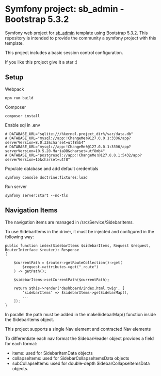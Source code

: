 # Symfony project: sb_admin - Bootstrap 5.3.2

Symfony web project for [sb_admin](https://startbootstrap.com/template/sb-admin) template using Bootstrap 5.3.2.
This repository is intended to provide the community a symfony project with this template.

This project includes a basic session control configuration.

If you like this project give it a star :)

## Setup

Webpack
```
npm run build 
```
Composer
```
composer install
```
Enable sql in .env
```
# DATABASE_URL="sqlite:///%kernel.project_dir%/var/data.db"
# DATABASE_URL="mysql://app:!ChangeMe!@127.0.0.1:3306/app?serverVersion=8.0.32&charset=utf8mb4"
# DATABASE_URL="mysql://app:!ChangeMe!@127.0.0.1:3306/app?serverVersion=10.5.20-MariaDB&charset=utf8mb4"
# DATABASE_URL="postgresql://app:!ChangeMe!@127.0.0.1:5432/app?serverVersion=15&charset=utf8"
```
Populate database and add default credentials
```
symfony console doctrine:fixtures:load
```

Run server
```
symfony server:start --no-tls
```

## Navigation Items

The navigation items are managed in /src/Service/SidebarItems.

To use SidebarItems in the driver, it must be injected and configured in the following way:

```
public function index(SidebarItems $sidebarItems, Request $request, RouterInterface $router): Response
{

    $currentPath = $router->getRouteCollection()->get(
        $request->attributes->get("_route")
    ) -> getPath();

    $sidebarItems->setCurrentPath($currentPath);

    return $this->render('dashboard/index.html.twig', [
        'sidebarItems' => $sidebarItems->getSidebarMap(),
        ...
    ]);
}
```

In parallel the path must be added in the makeSidebarMap() function inside the SidebarItems object.

This project supports a single Nav element and contracted Nav elements  

To differentiate each nav format the SidebarHeader object provides a field for each format:
- items: used for SidebarItemData objects
- collapseItems: used for SidebarCollapseItemsData objects
- subCollapseItems: used for double-depth SidebarCollapseItemsData objects.